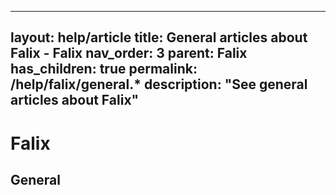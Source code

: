 
---
layout: help/article
title: General articles about Falix - Falix
nav_order: 3
parent: Falix
has_children: true
permalink: /help/falix/general.*
description: "See general articles about Falix"
---

# Falix
## General
